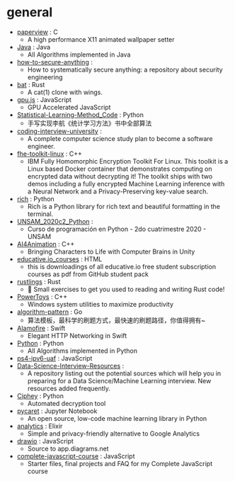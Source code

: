 # general
- [paperview](https://github.com/glouw/paperview) : C
  - A high performance X11 animated wallpaper setter
- [Java](https://github.com/TheAlgorithms/Java) : Java
  - All Algorithms implemented in Java
- [how-to-secure-anything](https://github.com/veeral-patel/how-to-secure-anything) : 
  - How to systematically secure anything: a repository about security engineering
- [bat](https://github.com/sharkdp/bat) : Rust
  - A cat(1) clone with wings.
- [gpu.js](https://github.com/gpujs/gpu.js) : JavaScript
  - GPU Accelerated JavaScript
- [Statistical-Learning-Method_Code](https://github.com/Dod-o/Statistical-Learning-Method_Code) : Python
  - 手写实现李航《统计学习方法》书中全部算法
- [coding-interview-university](https://github.com/jwasham/coding-interview-university) : 
  - A complete computer science study plan to become a software engineer.
- [fhe-toolkit-linux](https://github.com/IBM/fhe-toolkit-linux) : C++
  - IBM Fully Homomorphic Encryption Toolkit For Linux. This toolkit is a Linux based Docker container that demonstrates computing on encrypted data without decrypting it! The toolkit ships with two demos including a fully encrypted Machine Learning inference with a Neural Network and a Privacy-Preserving key-value search.
- [rich](https://github.com/willmcgugan/rich) : Python
  - Rich is a Python library for rich text and beautiful formatting in the terminal.
- [UNSAM_2020c2_Python](https://github.com/python-unsam/UNSAM_2020c2_Python) : 
  - Curso de programación en Python - 2do cuatrimestre 2020 - UNSAM
- [AI4Animation](https://github.com/sebastianstarke/AI4Animation) : C++
  - Bringing Characters to Life with Computer Brains in Unity
- [educative.io_courses](https://github.com/aboelkassem/educative.io_courses) : HTML
  - this is downloadings of all educative.io free student subscription courses as pdf from GitHub student pack
- [rustlings](https://github.com/rust-lang/rustlings) : Rust
  - 🦀 Small exercises to get you used to reading and writing Rust code!
- [PowerToys](https://github.com/microsoft/PowerToys) : C++
  - Windows system utilities to maximize productivity
- [algorithm-pattern](https://github.com/greyireland/algorithm-pattern) : Go
  - 算法模板，最科学的刷题方式，最快速的刷题路径，你值得拥有~
- [Alamofire](https://github.com/Alamofire/Alamofire) : Swift
  - Elegant HTTP Networking in Swift
- [Python](https://github.com/TheAlgorithms/Python) : Python
  - All Algorithms implemented in Python
- [ps4-ipv6-uaf](https://github.com/ChendoChap/ps4-ipv6-uaf) : JavaScript
- [Data-Science-Interview-Resources](https://github.com/rbhatia46/Data-Science-Interview-Resources) : 
  - A repository listing out the potential sources which will help you in preparing for a Data Science/Machine Learning interview. New resources added frequently.
- [Ciphey](https://github.com/Ciphey/Ciphey) : Python
  - Automated decryption tool
- [pycaret](https://github.com/pycaret/pycaret) : Jupyter Notebook
  - An open source, low-code machine learning library in Python
- [analytics](https://github.com/plausible/analytics) : Elixir
  - Simple and privacy-friendly alternative to Google Analytics
- [drawio](https://github.com/jgraph/drawio) : JavaScript
  - Source to app.diagrams.net
- [complete-javascript-course](https://github.com/jonasschmedtmann/complete-javascript-course) : JavaScript
  - Starter files, final projects and FAQ for my Complete JavaScript course
